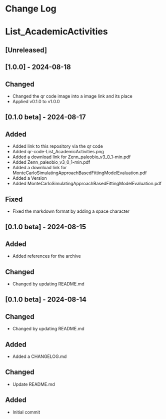 # Change Log
# List_AcademicActivities

## [Unreleased]

## [1.0.0] - 2024-08-18
## Changed
- Changed the qr code image into a image link and its place
- Applied v0.1.0 to v1.0.0

## [0.1.0 beta] - 2024-08-17
## Added
- Added link to this repository via the qr code
- Added qr-code-List_AcademicActivities.png
- Added a download link for Zenn_paleobio_v3_0_1-min.pdf
- Added Zenn_paleobio_v3_0_1-min.pdf
- Added a download link for MonteCarloSimulatingApproachBasedFittingModelEvaluation.pdf
- Added a Version
- Added MonteCarloSimulatingApproachBasedFittingModelEvaluation.pdf

## Fixed
- Fixed the markdown format by adding a space character

## [0.1.0 beta] - 2024-08-15
## Added
- Added references for the archive

## Changed
- Changed by updating README.md

## [0.1.0 beta] - 2024-08-14
## Changed
- Changed by updating README.md

## Added
- Added a CHANGELOG.md

## Changed
- Update README.md

## Added
- Initial commit

